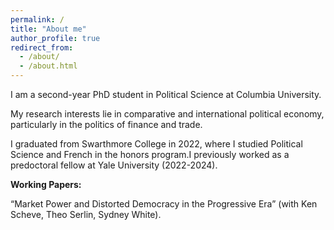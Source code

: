 ```yaml
---
permalink: /
title: "About me"
author_profile: true
redirect_from: 
  - /about/
  - /about.html
---
```


I am a second-year PhD student in Political Science at Columbia University. 

My research interests lie in comparative and international political economy, particularly in the politics of finance and trade. 

I graduated from Swarthmore College in 2022, where I studied Political Science and French in the honors program.I previously worked as a predoctoral fellow at Yale University (2022-2024).

**Working Papers:**

“Market Power and Distorted Democracy in the Progressive Era” (with Ken Scheve, Theo Serlin, Sydney White). 


